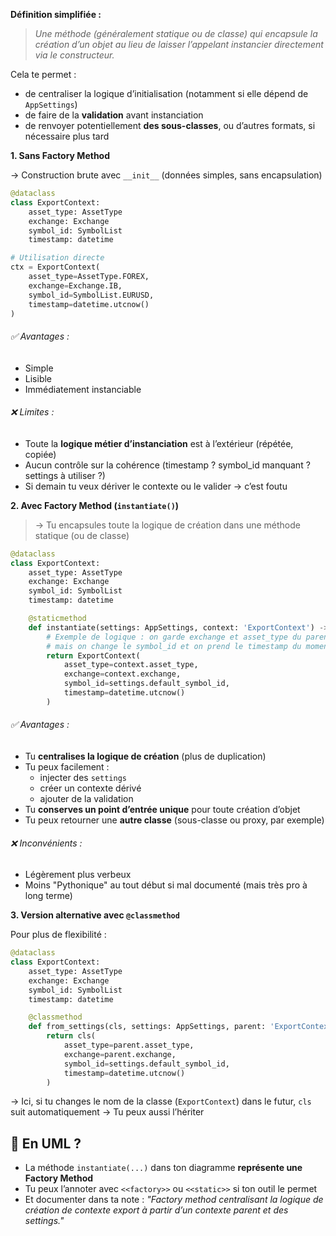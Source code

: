 **Définition simplifiée :**

> _Une méthode (généralement statique ou de classe) qui encapsule la création d’un objet au lieu de laisser l’appelant instancier directement via le constructeur._

Cela te permet :

- de centraliser la logique d’initialisation (notamment si elle dépend de `AppSettings`)
- de faire de la **validation** avant instanciation
- de renvoyer potentiellement **des sous-classes**, ou d’autres formats, si nécessaire plus tard

**1. Sans Factory Method**

→ Construction brute avec `__init__` (données simples, sans encapsulation)

``` python
@dataclass
class ExportContext:
    asset_type: AssetType
    exchange: Exchange
    symbol_id: SymbolList
    timestamp: datetime

# Utilisation directe
ctx = ExportContext(
    asset_type=AssetType.FOREX,
    exchange=Exchange.IB,
    symbol_id=SymbolList.EURUSD,
    timestamp=datetime.utcnow()
)
```

###### ✅ Avantages :
- Simple
- Lisible
- Immédiatement instanciable

###### ❌ Limites :
- Toute la **logique métier d’instanciation** est à l’extérieur (répétée, copiée)
- Aucun contrôle sur la cohérence (timestamp ? symbol_id manquant ? settings à utiliser ?)
- Si demain tu veux dériver le contexte ou le valider → c’est foutu

**2. Avec Factory Method (`instantiate()`)**

> → Tu encapsules toute la logique de création dans une méthode statique (ou de classe)

``` python
@dataclass
class ExportContext:
    asset_type: AssetType
    exchange: Exchange
    symbol_id: SymbolList
    timestamp: datetime

    @staticmethod
    def instantiate(settings: AppSettings, context: 'ExportContext') -> 'ExportContext':
        # Exemple de logique : on garde exchange et asset_type du parent
        # mais on change le symbol_id et on prend le timestamp du moment
        return ExportContext(
            asset_type=context.asset_type,
            exchange=context.exchange,
            symbol_id=settings.default_symbol_id,
            timestamp=datetime.utcnow()
        )
```

###### ✅ Avantages :
- Tu **centralises la logique de création** (plus de duplication)
- Tu peux facilement :
    - injecter des `settings`
    - créer un contexte dérivé
    - ajouter de la validation
- Tu **conserves un point d’entrée unique** pour toute création d’objet
- Tu peux retourner une **autre classe** (sous-classe ou proxy, par exemple)

###### ❌ Inconvénients :
- Légèrement plus verbeux
- Moins "Pythonique" au tout début si mal documenté (mais très pro à long terme)

**3. Version alternative avec `@classmethod`**

Pour plus de flexibilité :

``` python
@dataclass
class ExportContext:
    asset_type: AssetType
    exchange: Exchange
    symbol_id: SymbolList
    timestamp: datetime

    @classmethod
    def from_settings(cls, settings: AppSettings, parent: 'ExportContext') -> 'ExportContext':
        return cls(
            asset_type=parent.asset_type,
            exchange=parent.exchange,
            symbol_id=settings.default_symbol_id,
            timestamp=datetime.utcnow()
        )
```

→ Ici, si tu changes le nom de la classe (`ExportContext`) dans le futur, `cls` suit automatiquement 
→ Tu peux aussi l’hériter

## 🧩 En UML ?

- La méthode `instantiate(...)` dans ton diagramme **représente une Factory Method**
- Tu peux l’annoter avec `<<factory>>` ou `<<static>>` si ton outil le permet
- Et documenter dans ta note : _"Factory method centralisant la logique de création de contexte export à partir d’un contexte parent et des settings."_